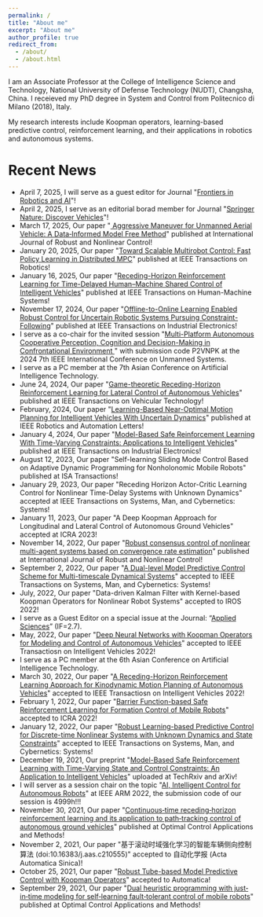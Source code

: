 ```yaml
---
permalink: /
title: "About me"
excerpt: "About me"
author_profile: true
redirect_from: 
  - /about/
  - /about.html
---
```

I am an Associate Professor at the College of Intelligence Science and Technology, National University of Defense Technology (NUDT), Changsha, China. I receieved my PhD degree in System and Control from Politecnico di Milano (2018), Italy.

My research interests include Koopman operators, learning-based predictive control, reinforcement learning, and their applications in robotics and autonomous systems.

Recent News 
======
* April 7, 2025, I will serve as a guest editor for Journal "[Frontiers in Robotics and AI](https://www.frontiersin.org/journals/robotics-and-ai)"!
* April 2, 2025, I serve as an editorial borad member for Journal "[Springer Nature: Discover Vehicles](https://link.springer.com/journal/44465)"!
* March 17, 2025, Our paper "[ Aggressive Maneuver for Unmanned Aerial Vehicle: A Data‐Informed Model Free Method](http://doi.org/10.1002/rnc.7889)"  published at International Journal of Robust and Nonlinear Control!
* January 20, 2025, Our paper "[Toward Scalable Multirobot Control: Fast Policy Learning in Distributed MPC](https://ieeexplore.ieee.org/abstract/document/10847886)" published at IEEE Transactions on Robotics!
* January 16, 2025, Our paper "[Receding-Horizon Reinforcement Learning for Time-Delayed Human–Machine Shared Control of Intelligent Vehicles](https://ieeexplore.ieee.org/abstract/document/10844015)" published at IEEE Transactions on Human-Machine Systems!
* November 17, 2024, Our paper "[Offline-to-Online Learning Enabled Robust Control for Uncertain Robotic Systems Pursuing Constraint-Following](https://ieeexplore.ieee.org/document/10570206)" published at IEEE Transactions on Industrial Electronics!
* I serve as a co-chair for the invited session "[Multi-Platform Autonomous Cooperative Perception, Cognition and Decision-Making in Confrontational Environment ](https://icus.c2.org.cn/Invited-Session/)" with submission code P2VNPK at the 2024 7th IEEE International Conference on Unmanned Systems.
* I serve as a PC member at the 7th Asian Conference on Artificial Intelligence Technology.
* June 24, 2024, Our paper "[Game-theoretic Receding-Horizon Reinforcement Learning for Lateral Control of Autonomous Vehicles](https://ieeexplore.ieee.org/document/10570206)" published at IEEE Transactions on Vehicular Technology!
* February, 2024, Our paper "[Learning-Based Near-Optimal Motion Planning for Intelligent Vehicles With Uncertain Dynamics](https://ieeexplore.ieee.org/abstract/document/10271561)" published at IEEE Robotics and Automation Letters!
* January  4, 2024, Our paper "[Model-Based Safe Reinforcement Learning With Time-Varying Constraints: Applications to Intelligent Vehicles](https://ieeexplore.ieee.org/abstract/document/10381514)" published at IEEE Transactions on Industrial Electronics!
* August 12, 2023, Our paper "Self-learning Sliding Mode Control Based on Adaptive Dynamic Programming for Nonholonomic Mobile Robots" published at ISA Transactions!
* January 29, 2023, Our paper "Receding Horizon Actor-Critic Learning Control for Nonlinear Time-Delay Systems with Unknown Dynamics" accepted at IEEE Transactions on Systems, Man, and Cybernetics: Systems!
* January 11, 2023, Our paper "A Deep Koopman Approach for Longitudinal and Lateral Control of Autonomous Ground Vehicles" accepted at ICRA 2023!
* November 14, 2022, Our paper "[Robust consensus control of nonlinear multi-agent systems based on convergence rate estimation](https://onlinelibrary.wiley.com/doi/abs/10.1002/rnc.6477)" published at International Journal of Robust and Nonlinear Control!
* September 2, 2022, Our paper "[A Dual-level Model Predictive Control Scheme for Multi-timescale Dynamical Systems](https://ieeexplore.ieee.org/document/9790335)" accepted to IEEE Transactions on Systems, Man, and Cybernetics: Systems!
* July, 2022, Our paper "Data-driven Kalman Filter with Kernel-based Koopman Operators for Nonlinear Robot Systems" accepted to IROS 2022!
* I serve as a Guest Editor on a special issue at the Journal: “[Applied Sciences](https://www.mdpi.com/journal/applsci/special_issues/2IEDK599AN)” (IF=2.7).
* May, 2022, Our paper "[Deep Neural Networks with Koopman Operators for Modeling and Control of Autonomous Vehicles](https://ieeexplore.ieee.org/document/9790335)" accepted to IEEE Transactiosn on Intelligent Vehicles 2022!
* I serve as a PC member at the 6th Asian Conference on Artificial Intelligence Technology.
* March 30, 2022, Our paper "[A Receding-Horizon Reinforcement Learning Approach for Kinodynamic Motion Planning of Autonomous Vehicles](https://ieeexplore.ieee.org/document/9756946)" accepted to IEEE Transactiosn on Intelligent Vehicles 2022!
* February 1, 2022, Our paper "[Barrier Function-based Safe Reinforcement Learning for Formation Control of Mobile Robots](https://ieeexplore.ieee.org/document/9811604)" accepted to ICRA 2022!
* January 12, 2022, Our paper "[Robust Learning-based Predictive Control for Discrete-time Nonlinear Systems with Unknown Dynamics and State Constraints](https://arxiv.org/abs/1911.09827)" accepted to IEEE Transactions on Systems, Man, and Cybernetics: Systems!
* December 19, 2021, Our preprint "[Model-Based Safe Reinforcement Learning with Time-Varying State and Control Constraints: An Application to Intelligent Vehicles](https://doi.org/10.36227/techrxiv.17205740.v2)" uploaded at TechRxiv and arXiv!
* I will server as a session chair on the topic "[AI, Intelligent  Control for Autonomous Robots](http://www.ieee-arm.org/index.php/invited-sessions/)"   at IEEE ARM 2022, the submission code of our session is 4999h!!!
* November 30, 2021, Our paper "[Continuous‐time receding‐horizon reinforcement learning and its application to path‐tracking control of autonomous ground vehicles](http://doi.org/10.1002/oca.2832)" published at Optimal Control Applications and Methods!
* November 2, 2021, Our paper "基于滚动时域强化学习的智能车辆侧向控制算法 (doi:10.16383/j.aas.c210555)" accepted to 自动化学报 (Acta Automatica Sinica)!
* October 25, 2021, Our paper "[Robust Tube-based Model Predictive Control with Koopman Operators](https://arxiv.org/abs/2108.13011)" accepted to Automatica!
* September 29, 2021, Our paper "[Dual heuristic programming with just‐in‐time modeling for self‐learning fault‐tolerant control of mobile robots](https://onlinelibrary.wiley.com/doi/10.1002/oca.2791)" published at Optimal Control Applications and Methods!

